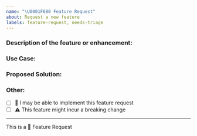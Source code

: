 ```yaml
---
name: "\U0001F680 Feature Request"
about: Request a new feature
labels: feature-request, needs-triage
---
```


### Description of the feature or enhancement:
<!-- short description of the feature you are proposing: -->





### Use Case:
<!-- why do you need this feature? -->





### Proposed Solution:
<!-- Please include prototype/workaround/sketch/reference implementation: -->





### Other:
<!-- 
e.g. detailed explanation, stacktraces, related issues, suggestions on how to fix, 
links for us to have context, eg. associated pull-request, stackoverflow, gitter, etc
-->





* [ ] :wave: I may be able to implement this feature request
* [ ] :warning: This feature might incur a breaking change

---

This is a :rocket: Feature Request


